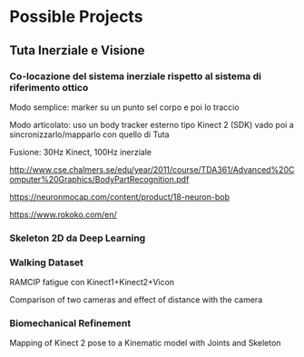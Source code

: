 
# Possible Projects

## Tuta Inerziale e Visione

### Co-locazione del sistema inerziale rispetto al sistema di riferimento ottico

Modo semplice: marker su un punto sel corpo e poi lo traccio 

Modo articolato: uso un body tracker esterno tipo Kinect 2 (SDK) vado poi a sincronizzarlo/mapparlo con quello di Tuta

Fusione: 30Hz Kinect, 100Hz inerziale

http://www.cse.chalmers.se/edu/year/2011/course/TDA361/Advanced%20Computer%20Graphics/BodyPartRecognition.pdf

https://neuronmocap.com/content/product/18-neuron-bob

https://www.rokoko.com/en/

### Skeleton 2D da Deep Learning

### Walking Dataset

RAMCIP fatigue con Kinect1+Kinect2+Vicon

Comparison  of two cameras and effect of distance with the camera

### Biomechanical Refinement

Mapping of Kinect 2 pose to a Kinematic model with Joints and Skeleton
